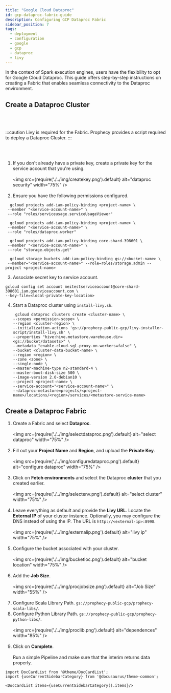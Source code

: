 ```yaml
---
title: "Google Cloud Dataproc"
id: gcp-dataproc-fabric-guide
description: Configuring GCP Dataproc Fabric
sidebar_position: 7
tags:
  - deployment
  - configuration
  - google
  - gcp
  - dataproc
  - livy
---
```


In the context of Spark execution engines, users have the flexibility to opt for Google Cloud Dataproc. This guide offers step-by-step instructions on creating a Fabric that enables seamless connectivity to the Dataproc environment.

## Create a Dataproc Cluster

<br/><br/>

:::caution
Livy is required for the Fabric. Prophecy provides a script required to deploy a Dataproc Cluster.
:::

<br/><br/>

1. If you don't already have a private key, create a private key for the service account that you're using.
   <br/><br/>
   <img src={require('./../img/createkey.png').default} alt="dataproc security" width="75%" />
   <br/><br/>
2. Ensure you have the following permissions configured.

```
  gcloud projects add-iam-policy-binding <project-name> \
 --member "<service-account-name>" \
 --role "roles/serviceusage.serviceUsageViewer"

  gcloud projects add-iam-policy-binding <project-name> \
 --member "<service-account-name>" \
 --role "roles/dataproc.worker"

  gcloud projects add-iam-policy-binding core-shard-398601 \
 --member "<service-account-name>" \
 --role "storage.objects.get"

  gcloud storage buckets add-iam-policy-binding gs://<bucket-name> \
 --member="<service-account-name>" --role=roles/storage.admin --project <project-name>
```

3. Associate secret key to service account.

```
gcloud config set account meitestserviceaccount@core-shard-398601.iam.gserviceaccount.com \
--key-file=<local-private-key-location>
```

4. Start a Dataproc cluster using `install-livy.sh`.

   ```
    gcloud dataproc clusters create <cluster-name> \
   --scopes <permission-scope> \
   --region <cluster-region> \
   --initialization-actions 'gs://prophecy-public-gcp/livy-installer-script/install-livy.sh' \
   --properties "hive:hive.metastore.warehouse.dir=<gs://bucket/datasets>" \
   --metadata "enable-cloud-sql-proxy-on-workers=false" \
   --bucket <cluster-data-bucket-name> \
   --region <region> \
   --zone <zone> \
   --single-node \
   --master-machine-type n2-standard-4 \
   --master-boot-disk-size 500 \
   --image-version 2.0-debian10 \
   --project <project-name> \
   --service-account="<service-account-name>" \
   --dataproc-metastore=projects/<project-name>/locations/<region>/services/<metastore-service-name>
   ```

## Create a Dataproc Fabric

1. Create a Fabric and select **Dataproc**.
   <br/><br/>
   <img src={require('./../img/selectdataproc.png').default} alt="select dataproc" width="75%" />
   <br/><br/>
2. Fill out your **Project Name** and **Region**, and upload the **Private Key**.
   <br/><br/>
   <img src={require('./../img/configuredataproc.png').default} alt="configure dataproc" width="75%" />
   <br/><br/>
3. Click on **Fetch environments** and select the Dataproc **cluster** that you created earlier.
   <br/><br/>
   <img src={require('./../img/selectenv.png').default} alt="select cluster" width="75%" />
   <br/><br/>
4. Leave everything as default and provide the **Livy URL**. Locate the **External IP** of your cluster instance. Optionally, you may configure the DNS instead of using the IP. The URL is `http://<external-ip>:8998`.
   <br/><br/>
   <img src={require('./../img/externalip.png').default} alt="livy ip" width="75%" />
   <br/><br/>
5. Configure the bucket associated with your cluster.
   <br/><br/>
   <img src={require('./../img/bucketloc.png').default} alt="bucket location" width="75%" />
   <br/><br/>
6. Add the **Job Size**.
   <br/><br/>
   <img src={require('./../img/procjobsize.png').default} alt="Job Size" width="55%" />
   <br/><br/>
7. Configure Scala Library Path.
   `gs://prophecy-public-gcp/prophecy-scala-libs/`.
8. Configure Python Library Path.
   `gs://prophecy-public-gcp/prophecy-python-libs/`.
   <br/><br/>
   <img src={require('./../img/proclib.png').default} alt="dependences" width="85%" />
   <br/><br/>
9. Click on **Complete**.
   <br/><br/>
   Run a simple Pipeline and make sure that the interim returns data properly.

```mdx-code-block
import DocCardList from '@theme/DocCardList';
import {useCurrentSidebarCategory} from '@docusaurus/theme-common';

<DocCardList items={useCurrentSidebarCategory().items}/>
```
